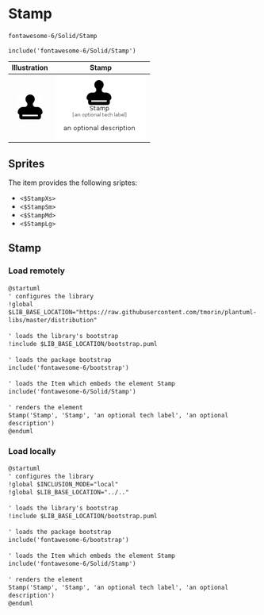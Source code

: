 # Stamp


```text
fontawesome-6/Solid/Stamp
```

```text
include('fontawesome-6/Solid/Stamp')
```



| Illustration | Stamp |
| :---: | :---: |
| ![illustration for Illustration](../../fontawesome-6/Solid/Stamp.png) | ![illustration for Stamp](../../fontawesome-6/Solid/Stamp.Local.png) |



## Sprites
The item provides the following sriptes:

- `<$StampXs>`
- `<$StampSm>`
- `<$StampMd>`
- `<$StampLg>`





## Stamp

### Load remotely
```plantuml
@startuml
' configures the library
!global $LIB_BASE_LOCATION="https://raw.githubusercontent.com/tmorin/plantuml-libs/master/distribution"

' loads the library's bootstrap
!include $LIB_BASE_LOCATION/bootstrap.puml

' loads the package bootstrap
include('fontawesome-6/bootstrap')

' loads the Item which embeds the element Stamp
include('fontawesome-6/Solid/Stamp')

' renders the element
Stamp('Stamp', 'Stamp', 'an optional tech label', 'an optional description')
@enduml
```

### Load locally
```plantuml
@startuml
' configures the library
!global $INCLUSION_MODE="local"
!global $LIB_BASE_LOCATION="../.."

' loads the library's bootstrap
!include $LIB_BASE_LOCATION/bootstrap.puml

' loads the package bootstrap
include('fontawesome-6/bootstrap')

' loads the Item which embeds the element Stamp
include('fontawesome-6/Solid/Stamp')

' renders the element
Stamp('Stamp', 'Stamp', 'an optional tech label', 'an optional description')
@enduml
```

